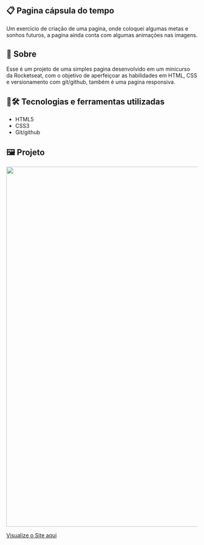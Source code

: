 ## 📋 Pagina cápsula do tempo
Um exercicio de criação de uma pagina, onde coloquei algumas metas e sonhos futuros, a pagina ainda conta com algumas animações nas imagens.
## 🧐 Sobre
Esse é um projeto de uma simples pagina desenvolvido em um minicurso da Rocketseat, com o objetivo de aperfeiçoar as habilidades em HTML, CSS e versionamento com git/github, também é uma pagina responsiva.
## 🤖🛠️ Tecnologias e ferramentas utilizadas
- HTML5
- CSS3
- Git/github
## 🖼️ Projeto
<p align="center">
  <img width="1717" height="945" alt="image" src="https://github.com/user-attachments/assets/084e293a-620a-422a-8d9d-645feafb7254" />
</p>
<a href="https://brunosts94.github.io/MeuPortifolio/Capsula%20do%20tempoNLW2023/index.html">Visualize o Site aqui
